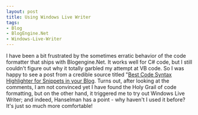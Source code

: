 ```yaml
---
layout: post
title: Using Windows Live Writer
tags:
- Blog
- BlogEngine.Net
- Windows-Live-Writer
---
```


I have been a bit frustrated by the sometimes erratic behavior of the code formatter that ships with Blogengine.Net. It works well for C# code, but I still couldn't figure out why it totally garbled my attempt at VB code. So I was happy to see a post from a credible source titled "[Best Code Syntax Highlighter for Snippets in your Blog](http://www.hanselman.com/blog/BestCodeSyntaxHighlighterForSnippetsInYourBlog.aspx). Turns out, after looking at the comments, I am not convinced yet I have found the Holy Grail of code formatting, but on the other hand, it triggered me to try out Windows Live Writer; and indeed, Hanselman has a point - why haven't I used it before? It's just so much more comfortable!
